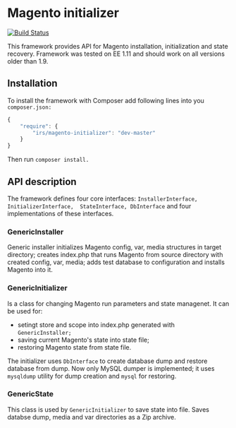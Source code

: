 Magento initializer
===================

[![Build Status](https://travis-ci.org/irs/magento-initializer.png?branch=master)](https://travis-ci.org/irs/magento-initializer)

This framework provides API for Magento installation, initialization and state recovery. Framework was tested 
on EE 1.11 and should work on all versions older than 1.9.

Installation
------------
To install the framework with Composer add following lines into you `composer.json:`

```javascript
{
    "require": {
        "irs/magento-initializer": "dev-master"
    }
}
```

Then run `composer install.`

API description
---------------

The framework defines four core interfaces: `InstallerInterface, InitializerInterface, 
StateInterface, DbInterface` and four implementations of these interfaces. 

### GenericInstaller ###

Generic installer initializes Magento config, var, media structures in target directory; creates index.php 
that runs Magento from source directory with created config, var, media; adds test database to configuration and
installs Magento into it.

### GenericInitializer ###

Is a class for changing Magento run parameters and state managenet. It can be used for:

* setingt store and scope into index.php generated with `GenericInstaller;` 
* saving current Magento's state into state file;
* restoring Magento state from state file.

The initializer uses `DbInterface` to create database dump and restore database from dump. Now only MySQL dumper 
is implemented; it uses `mysqldump` utility for dump creation and `mysql` for restoring.

### GenericState ###

This class is used by `GenericInitializer` to save state into file. Saves databse dump, media and var directories 
as a Zip archive.
